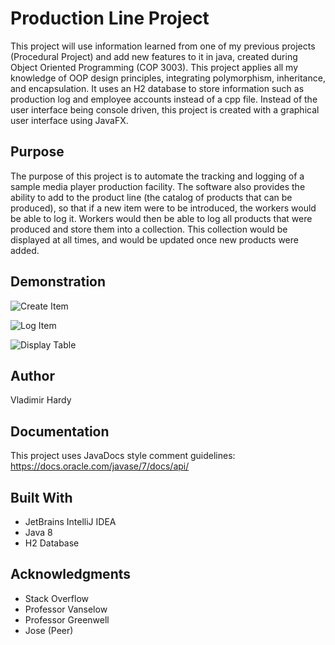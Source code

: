 # Production Line Project

This project will use information learned from one of my previous projects (Procedural Project) and add new features to it in java, created during Object Oriented Programming (COP 3003). This project applies all my knowledge of OOP design principles, integrating polymorphism, inheritance, and encapsulation. It uses an H2 database to store information such as production log and employee accounts instead of a cpp file. Instead of the user interface being console driven, this project is created with a graphical user interface using JavaFX. 

## Purpose
The purpose of this project is to automate the tracking and logging of a sample media player production facility. The software also provides the ability to add to the product line (the catalog of products that can be produced), so that if a new item were to be introduced, the workers would be able to log it. Workers would then be able to log all products that were produced and store them into a collection. This collection would be displayed at all times, and would be updated once new products were added.

## Demonstration
![Create Item](https://gyazo.com/1f6405e7e8766fcad1681cf464508a2c.png)

![Log Item](https://gyazo.com/f1f6bfbb2c70405d5fbdd8d479ac9e2d.png)

![Display Table](https://gyazo.com/9656ea580b1b40020b0b7dcd4f12180e.png)

## Author
Vladimir Hardy

## Documentation
This project uses JavaDocs style comment guidelines: https://docs.oracle.com/javase/7/docs/api/

## Built With

<ul>
  <li> JetBrains IntelliJ IDEA </li>
  <li> Java 8 </li>
  <li> H2 Database </li>
</ul>

## Acknowledgments

<ul>
  <li> Stack Overflow </li>
  <li> Professor Vanselow </li>
  <li> Professor Greenwell </li>
  <li> Jose (Peer) </li>
</ul>

